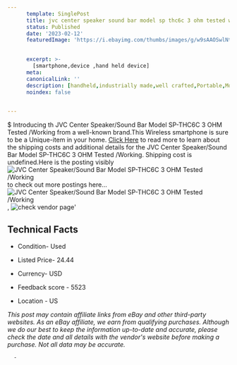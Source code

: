 ```yaml
---
      template: SinglePost
      title: jvc center speaker sound bar model sp thc6c 3 ohm tested working
      status: Published
      date: '2023-02-12'
      featuredImage: 'https://i.ebayimg.com/thumbs/images/g/w9sAAOSwlNtj0ZU3/s-l225.jpg'
       

      excerpt: >-
        [smartphone,device ,hand held device]
      meta:
      canonicalLink: ''
      description: [handheld,industrially made,well crafted,Portable,Mobile,Compact,Convenient,Lightweight,Maneuverable,Man-portable,Miniature,Carriable,Hand-held,Light,Holdable,Transportable,Mobile device,Pocket-sized,On-the-go,Wireless,Cordless,Compact size,Convenient size, smartphone,device ,hand held device]
      noindex: false
      

---
```

$
      Introducing th JVC Center Speaker/Sound Bar Model SP-THC6C 3 OHM Tested /Working from a well-known brand.This Wireless smartphone is sure to be a Unique-item in your home. [Click Here](https://www.ebay.com/itm/175601419477?hash=item28e2a904d5%3Ag%3Aw9sAAOSwlNtj0ZU3&mkevt=1&mkcid=1&mkrid=711-53200-19255-0&campid=%253CePNCampaignId%253E&customid=%253CreferenceId%253E&toolid=10049) to read more to learn about the shipping costs and additional details for the JVC Center Speaker/Sound Bar Model SP-THC6C 3 OHM Tested /Working. Shipping cost is undefined.Here is the posting visibly ![JVC Center Speaker/Sound Bar Model SP-THC6C 3 OHM Tested /Working](https://i.ebayimg.com/thumbs/images/g/w9sAAOSwlNtj0ZU3/s-l225.jpg) to check out more postings here... ![JVC Center Speaker/Sound Bar Model SP-THC6C 3 OHM Tested /Working](https://i.ebayimg.com/images/g/w9sAAOSwlNtj0ZU3/s-l1600.jpg), ![check vendor page](https://origin-galleryplus.ebayimg.com/ws/web/175601419477_2_0_1/225x225.jpg,https://origin-galleryplus.ebayimg.com/ws/web/175601419477_3_0_1/225x225.jpg,https://origin-galleryplus.ebayimg.com/ws/web/175601419477_4_0_1/225x225.jpg,https://origin-galleryplus.ebayimg.com/ws/web/175601419477_5_0_1/225x225.jpg,https://origin-galleryplus.ebayimg.com/ws/web/175601419477_6_0_1/225x225.jpg)'

      

 ## Technical Facts 



     
      

 - Condition- Used 


      

 - Listed Price- 24.44 


      

 - Currency- USD 


      

 - Feedback score - 5523 


      

 - Location - US 


      
      

 *_This post may contain affiliate links from eBay and other third-party websites. As an eBay affiliate, we earn from qualifying purchases. Although we do our best to keep the information up-to-date and accurate, please check the date and all details with the vendor's website before making a purchase. Not all data may be accurate._*




      -
